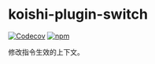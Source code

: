 # koishi-plugin-switch

[![Codecov](https://img.shields.io/codecov/c/switch/koishijs/koishi-plugin-switch?style=flat-square)](https://codecov.io/gh/koishijs/koishi-plugin-switch)
[![npm](https://img.shields.io/npm/v/koishi-plugin-switch?style=flat-square)](https://www.npmjs.com/package/koishi-plugin-switch)

修改指令生效的上下文。
